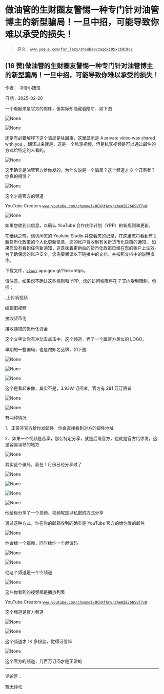 # 做油管的生财圈友警惕一种专门针对油管博主的新型骗局！一旦中招，可能导致你难以承受的损失！

> 原文：[`www.yuque.com/for_lazy/zhoubao/za2dxi95xcbdi9q2`](https://www.yuque.com/for_lazy/zhoubao/za2dxi95xcbdi9q2)

## (16 赞)做油管的生财圈友警惕一种专门针对油管博主的新型骗局！一旦中招，可能导致你难以承受的损失！

作者： 书情小跟班

日期：2025-02-20

一个看起来是官方的邮件，但实际却隐藏着陷阱，如下图

![](img/a25bcc6ee5f47aea55c386c3dcf98e3e.png "None")

![](img/342dfa13203c441e87169475bce70378.png "None")

还是有必要解释下这个骗局是啥回事，这里显示是 A private video was shared with you
，翻译过来就是，这是一个私享视频，但是私享视频是可以通过邮件的方式给特定的人看的。

![](img/11e2d3743e7dbd58b0e37d458bf98cbc.png "None")

这里确实是油管官方给你发的，为什么说是一个骗局？这个频道才 8 个订阅者？你真的相信？

![](img/e78a47a085dad3517b2da50038b27952.png "None")

这个才是官方的频道

YouTube Creators [`www.youtube.com/channel/UCkRfArvrzheW2E7b6SVT7vQ`](https://www.youtube.com/channel/UCkRfArvrzheW2E7b6SVT7vQ)

![](img/5fd52740a88e2ce57662f5000b9acb13.png "None")

如果您收到此信息，以确认 YouTube 合作伙伴计划（YPP）的新规则和更新。

在继续之前，请访问您的 Youlube Sludlo 并查看您的记录，在这里您将看到有关新货币化政策的个人化更新信息，您的帐户将收到有关新货币化政策的通知、
如果您没有看到任何新通知，这意味着更新后的货币化政策已经在您的账户上生效。为了确保您的账户安全，您需要阅读以下链接中的文档，并按照文档中的说明操作。

下载文件，[`e2wuk`](https://e2wuk) app.goo.gl/?link=https。

请注意，如果您不确认这些规则和 YPP，您的访问权限将在 7 天内受到限制，包括：

.上传新视频

编辑旧视频

接收货币化

接收赚取的货币化资金

这个文字让你有冲动去点击中，这个频道，弄了一个跟官方类似的 LOGO。

早期的一些骗局，也是蹭知名品牌，如下图

![](img/409af9f7dac4b96bc01235ec8e151c7e.png "None")

![](img/d32e60db5612340f9c438719aa5566b4.png "None")

![](img/fd61b8cd7fc6a537702f357a82609507.png "None")

这个是看起来像，其实不是，3.93W 订阅者，官方有 281 万订阅者

![](img/dff54302c00f48a9f4ebc5a8df48d63a.png "None")

![](img/cebbd2b530353091ebaf14b1ffdb81d1.png "None")

有两种情况

1、正常非官方给你发邮件，你会直接看到对方的邮件地址

2、如果一个视频是私享，那么特定分享，就是后缀官方，也就是官方给你发，这是容易误导的地方

![](img/d3233c0dcee847ea0616478db3bfb656.png "None")

其实这个骗局，我在 1 月份已经分享过了

![](img/2da9a595324724df11b0a8bec11b9de2.png "None")

![](img/487319d6ef8883bc7dd194f17612c7e0.png "None")

![](img/918c2db6889fe2fc3d2f7b3933428989.png "None")

![](img/36773606933bf0d6e41d9fcc8502c1cb.png "None")

他给你分享了一个视频，视频呢是以私密的方式分享

通过这种方式，你在你的邮箱收到的确实是 YouTube 官方的给你发的邮件

![](img/5c1740077b6d33a83117f20ff5d9720e.png "None")

他会给一个视频，同时给你一个邀请码

![](img/93724e6f432667ca026d4261c40823c7.png "None")

![](img/c0c9bb4677e8ee825ad2fa120bd87368.png "None")

他这个频道是一个空频道

![](img/487319d6ef8883bc7dd194f17612c7e0.png "None")

这些你看到的视频都是播放列表

YouTube Creators [`www.youtube.com/channel/UCkRfArvrzheW2E7b6SVT7vQ`](https://www.youtube.com/channel/UCkRfArvrzheW2E7b6SVT7vQ)

这个频道是官方频道

![](img/9b8256b959bcb5bc676e3de1701d49ed.png "None")

![](img/b9c7c73dc97909982626b9812974bfd1.png "None")

这个频道才 1K 多粉丝，觉得可信嘛

![](img/0a32501018ecfff984be2f3a36d0705b.png "None")

这个官方的频道，几百万订阅才是正常的

* * *

评论区：

暂无评论